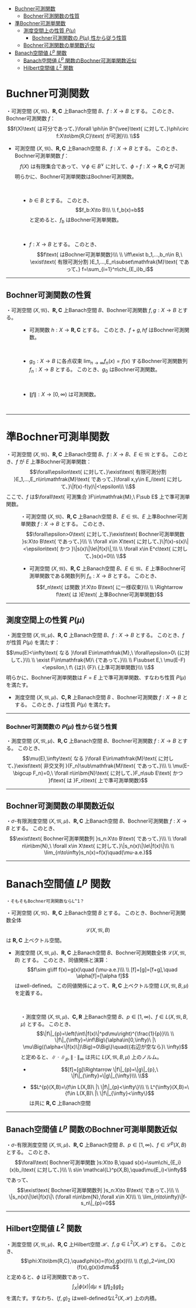 
- [Buchner可測関数](#buchner可測関数)
  - [Bochner可測関数の性質](#bochner可測関数の性質)
- [準Bochner可測単関数](#準bochner可測単関数)
  - [測度空間上の性質 $P(μ)$](#測度空間上の性質-pμ)
    - [Bochner可測関数の $P(μ)$ 性から従う性質](#bochner可測関数の-pμ-性から従う性質)
  - [Bochner可測関数の単関数近似](#bochner可測関数の単関数近似)
- [Banach空間値 $L^p$ 関数](#banach空間値-lp-関数)
  - [Banach空間値 $L^p$ 関数のBochner可測単関数近似](#banach空間値-lp-関数のbochner可測単関数近似)
  - [Hilbert空間値 $L^2$ 関数](#hilbert空間値-l2-関数)


# Buchner可測関数

<dl><dt>

・可測空間 $(X,\mathfrak{M})$、$\bm{R,C}$ 上Banach空間 $B$、$f:X\to B$ とする。
このとき、Bochner可測関数 $f$：
$$f(X)\text{ は可分であって、}\forall \phi\in B^{\vee}\text{ に対して、}\phi\circ f:X\to\bm{R,C}\text{ が可測}\\\ \\$$

- 可測空間 $(X,\mathfrak{M})$、$\bm{R,C}$ 上Banach空間 $B$、$f:X\to B$ とする。
このとき、Bochner可測単関数 $f$：
$$f(X)\text{ は有限集合であって、}\forall \phi\in B^{\vee}\text{ に対して、}\phi\circ f:X\to\bm{R,C}\text{ が可測}$$
明らかに、Bochner可測単関数はBochner可測関数。
<br>

</dt><dd>

- $b\in B$ とする。
このとき、
$$f_b:X\to B\\\ \\
f_b(x)=b$$
と定めると、$f_b$ はBochner可測単関数。
<br>

- $f:X\to B$ とする。
このとき、
$$f\text{ はBochner可測単関数}\\\ \\
\iff\exist b_1,...,b_n\in B,\ \exist\text{ 有限可測分割 }E_1,...,E_n\subset\mathfrak{M}\text{ であって、}
f=\sum_{i=1}^n\chi_{E_i}b_i$$

</dd></dl>

---

## Bochner可測関数の性質

<dl><dt>

・可測空間 $(X,\mathfrak{M})$、$\bm{R,C}$ 上Banach空間 $B$、Bochner可測関数 $f,g:X\to B$ とする。
<br>

</dt><dd>

- 可測関数 $h:X\to\bm{R,C}$ とする。
このとき、$f+g,hf$ はBochner可測関数。
<br>

- $g_0:X\to B$ に各点収束 $\lim_{n\to\infty}f_n(x)=f(x)$ するBochner可測関数列 $f_n:X\to B$ とする。
このとき、$g_0$ はBochner可測関数。
<br>

- $\|f\|:X\to[0,\infty)$ は可測関数。
<br>

</dd></dl>

---

# 準Bochner可測単関数

<dl><dt>

・可測空間 $(X,\mathfrak{M})$、$\bm{R,C}$ 上Banach空間 $B$、$f:X\to B$、$E\in\mathfrak{M}$ とする。
このとき、$f$ が $E$ 上準Bochner可測単関数：
$$\forall\epsilon\text{ に対して、}\exist\text{ 有限可測分割 }E_1,...,E_n\in\mathfrak{M}\text{ であって、}\forall x,y\in E_i\text{ に対して、}\|f(x)-f(y)\|<\epsilon\\\ \\$$
ここで、$f$ は$\forall\text{ 可測集合 }F\in\mathfrak{M},\ F\sub E$ 上で準可測単関数。
<br>

</dt><dd>

・可測空間 $(X,\mathfrak{M})$、$\bm{R,C}$ 上Banach空間 $B$、$E\in\mathfrak{M}$、$E$ 上準Bochner可測単関数 $f:X\to B$ とする。
このとき、
$$\forall\epsilon>0\text{ に対して、}\exist\text{ Bochner可測単関数 }s:X\to B\text{ であって、}\\\ \\
\forall x\in X\text{ に対して、}\|f(x)-s(x)\|<\epsilon\text{ かつ }\|s(x)\|\le\|f(x)\|,\\\ \\
\forall x\in E^c\text{ に対して、}s(x)=0\\\ \\$$

- 可測空間 $(X,\mathfrak{M})$、$\bm{R,C}$ 上Banach空間 $B$、$E\in\mathfrak{M}$、$E$ 上準Bochner可測単関数である関数列列 $f_n:X\to B$ とする。
このとき、
$$f_n\text{ は関数 }f:X\to B\text{ に一様収束}\\\ \\
\Rightarrow f\text{ は }E\text{ 上準Bochner可測単関数}$$

</dd></dl>

---

## 測度空間上の性質 $P(μ)$

・測度空間 $(X,\mathfrak{M},\mu)$、$\bm{R,C}$ 上Banach空間 $B$、$f:X\to B$ とする。
このとき、$f$ が性質 $P(\mu)$ を満たす：
$$\mu(E)<\infty\text{ なる }\forall E\in\mathfrak{M},\ \forall\epsilon>0\ {に対して、}\\\ \\
\exist F\in\mathfrak{M}\ {であって、}\\\ \\
F\subset E,\ \mu(E-F)<\epsilon,\ f\ {は}\ {F}\ {上準可測単関数}\\\ \\$$ 
明らかに、Bochner可測単関数は $F=E$ 上で準可測単関数、すなわち性質 $P(\mu)$ を満たす。
<br>

- 測度空間 $(X,\mathfrak{M},\mu)$、$\bm{C,R}$ 上Banach空間 $B$ 、Bochner可測関数 $f:X\to B$ とする。
このとき、$f$ は性質 $P(\mu)$ を満たす。

---

### Bochner可測関数の $P(μ)$ 性から従う性質

・測度空間 $(X,\mathfrak{M},\mu)$、$\bm{R,C}$ 上Banach空間 $B$、Bochner可測関数 $f:X\to B$ とする。
このとき、
$$\mu(E),\infty\text{ なる }\forall E\in\mathfrak{M}\text{ に対して、}\exist\text{ 非交叉列 }(F_n)\sub\mathfrak{M}\text{ であって、}\\\ \\
\mu(E-\bigcup F_n)=0,\ \forall n\in\bm{N}\text{ に対して、}F_n\sub E\text{ かつ }f\text{ は }F_n\text{ 上で準可測単関数}$$

---

## Bochner可測関数の単関数近似

・$\sigma$-有限測度空間 $(X,\mathfrak{M},\mu)$、$\bm{R,C}$ 上Banach空間 $B$、Bochner可測関数 $f:X\to B$ とする。
このとき、
$$\exist\text{ Bochner可測単関数列 }s_n:X\to B\text{ であって、}\\\ \\
\forall n\in\bm{N},\ \forall x\in X\text{ に対して、}\|s_n(x)\|\le\|f(x)\|\\\ \\
\lim_{n\to\infty}s_n(x)=f(x)\quad(\mu-a.e.)$$ 

---

# Banach空間値 $L^p$ 関数

    ・そもそもBochner可測関数ならL^1？

<dl><dt>

・可測空間 $(X,\mathfrak{M})$、$\bm{R,C}$ 上Banach空間 $B$ とする。
このとき、Bochner可測関数全体 $$\mathcal{L}(X,\mathfrak{M},B)$$は $\bm{R,C}$ 上ベクトル空間。
<br>

- 測度空間 $(X,\mathfrak{M},\mu)$、$\bm{R,C}$ 上Banach空間 $B$、Bochner可測関数全体 $\mathcal{L}(X,\mathfrak{M},B)$ とする。
このとき、同値関係と演算：
$$f\sim g\iff f(x)=g(x)\quad (\mu-a.e.)\\\ \\
[f]+[g]=[f+g],\quad \alpha[f]=[\alpha f]$$はwell-defined。
この同値関係によって、$\bm{R,C}$ 上ベクトル空間 $L(X,\mathfrak{M},B,\mu)$ を定義する。
<br>

</dt><dd>

・測度空間 $(X,\mathfrak{M},\mu)$、$\bm{C,R}$ 上Banach空間 $B$、$p\in[1,\infty)$、$f\in L(X,\mathfrak{M},B,\mu)$ とする。
このとき、$$\|f\|_{p}=\left(\int\|f(x)\|^pd\mu\right)^{\frac{1}{p}}\\\ \\
\|f\|_{\infty}=\inf\Big\{\alpha\in[0,\infty)\ |\ \mu\Big((\alpha<\|f(x)\|)\Big)=0\Big\}\quad({右辺が空なら}\ \infty)$$
と定めると、$\|\cdot\|_p,\|\cdot\|_{\infty}$ は共に $L(X,\mathfrak{M},B,\mu)$ 上のノルム。
<br>

- $$[f]=[g]\Rightarrow \|f\|_{p}=\|g\|_{p},\ \|f\|_{\infty}=\|g\|_{\infty}\\\ \\$$

- $$L^{p}(X,B)=\{f\in L(X,B)\ |\ \|f\|_{p}<\infty\}\\\ \\
L^{\infty}(X,B)=\{f\in L(X,B)\ |\ \|f\|_{\infty}<\infty\}$$ 
は共に $\bm{R,C}$ 上Banach空間

</dd></dl> 

---

## Banach空間値 $L^p$ 関数のBochner可測単関数近似

・$\sigma$-有限測度空間 $(X,\mathfrak{M},\mu)$、$\bm{R,C}$ 上Banach空間 $B$、$p\in[1,\infty)$、$f\in \mathcal{L}^p(X,B)$ とする。
このとき、
$$\forall\text{ Bochner可測単関数 }s:X\to B,\quad s(x)=\sum\chi_{E_i}(x)b_i\text{ に対して、}\\\ \\
s\in \mathcal{L}^p(X,B),\quad\mu(E_i)<\infty$$ 
であって、
$$\exist\text{ Bochner可測単関数列 }s_n:X\to B\text{ であって、}\\\ \\
\|s_n(x)\|\le\|f(x)\|\ (\forall n\in\bm{N},\forall x\in X)\\\ \\
\lim_{n\to\infty}\|f-s_n\|_{p}=0$$

---

## Hilbert空間値 $L^2$ 関数

・測度空間 $(X,\mathfrak{M},\mu)$、$\bm{R,C}$ 上Hilbert空間 $\mathcal{H}$、$f,g\in L^2(X,\mathcal{H})$ とする。
このとき、$$\phi:X\to\bm{R,C},\quad\phi(x)=(f(x),g(x))\\\ \\
(f,g)_2=\int_{X} (f(x),g(x))d\mu$$
と定めると、$\phi$ は可測関数であって、
$$\int_X|\phi(x)|d\mu\le\|f\|_2\|g\|_2$$
を満たす。すなわち、$(f,g)_2$ はwell-definedな$L^2(X,\mathcal{H})$ 上の内積。

